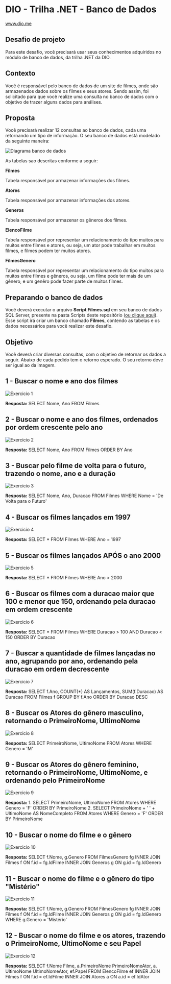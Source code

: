 # DIO - Trilha .NET - Banco de Dados
www.dio.me

## Desafio de projeto
Para este desafio, você precisará usar seus conhecimentos adquiridos no módulo de banco de dados, da trilha .NET da DIO.

## Contexto
Você é responsável pelo banco de dados de um site de filmes, onde são armazenados dados sobre os filmes e seus atores. Sendo assim, foi solicitado para que você realize uma consulta no banco de dados com o objetivo de trazer alguns dados para análises.

## Proposta
Você precisará realizar 12 consultas ao banco de dados, cada uma retornando um tipo de informação.
O seu banco de dados está modelado da seguinte maneira:

![Diagrama banco de dados](Imagens/diagrama.png)

As tabelas sao descritas conforme a seguir:

**Filmes**

Tabela responsável por armazenar informações dos filmes.

**Atores**

Tabela responsável por armazenar informações dos atores.

**Generos**

Tabela responsável por armazenar os gêneros dos filmes.

**ElencoFilme**

Tabela responsável por representar um relacionamento do tipo muitos para muitos entre filmes e atores, ou seja, um ator pode trabalhar em muitos filmes, e filmes
podem ter muitos atores.

**FilmesGenero**

Tabela responsável por representar um relacionamento do tipo muitos para muitos entre filmes e gêneros, ou seja, um filme pode ter mais de um gênero, e um genêro pode fazer parte de muitos filmes.

## Preparando o banco de dados
Você deverá executar o arquivo **Script Filmes.sql** em seu banco de dados SQL Server, presente na pasta Scripts deste repositório ([ou clique aqui](Script%20Filmes.sql)). Esse script irá criar um banco chamado **Filmes**, contendo as tabelas e os dados necessários para você realizar este desafio.

## Objetivo
Você deverá criar diversas consultas, com o objetivo de retornar os dados a seguir. Abaixo de cada pedido tem o retorno esperado. O seu retorno deve ser igual ao da imagem.

## 1 - Buscar o nome e ano dos filmes

![Exercicio 1](Imagens/1.png)

**Resposta:** SELECT Nome, Ano FROM Filmes

## 2 - Buscar o nome e ano dos filmes, ordenados por ordem crescente pelo ano

![Exercicio 2](Imagens/2.png)

**Resposta:** SELECT Nome, Ano FROM Filmes ORDER BY Ano

## 3 - Buscar pelo filme de volta para o futuro, trazendo o nome, ano e a duração

![Exercicio 3](Imagens/3.png)

**Resposta:** SELECT Nome, Ano, Duracao FROM Filmes WHERE Nome = 'De Volta para o Futuro'

## 4 - Buscar os filmes lançados em 1997

![Exercicio 4](Imagens/4.png)

**Resposta:** SELECT * FROM Filmes WHERE Ano = 1997

## 5 - Buscar os filmes lançados APÓS o ano 2000

![Exercicio 5](Imagens/5.png)

**Resposta:** SELECT * FROM Filmes WHERE Ano > 2000

## 6 - Buscar os filmes com a duracao maior que 100 e menor que 150, ordenando pela duracao em ordem crescente

![Exercicio 6](Imagens/6.png)

**Resposta:** SELECT * FROM Filmes WHERE Duracao > 100 AND Duracao < 150 ORDER BY Duracao

## 7 - Buscar a quantidade de filmes lançadas no ano, agrupando por ano, ordenando pela duracao em ordem decrescente

![Exercicio 7](Imagens/7.png)

**Resposta:** SELECT f.Ano, COUNT(*) AS Lançamentos, SUM(f.Duracao) AS Duracao  FROM Filmes f GROUP BY f.Ano ORDER BY Duracao DESC

## 8 - Buscar os Atores do gênero masculino, retornando o PrimeiroNome, UltimoNome

![Exercicio 8](Imagens/8.png)

**Resposta:** SELECT PrimeiroNome, UltimoNome FROM Atores WHERE  Genero = 'M'

## 9 - Buscar os Atores do gênero feminino, retornando o PrimeiroNome, UltimoNome, e ordenando pelo PrimeiroNome

![Exercicio 9](Imagens/9.png)

**Resposta:** 1. SELECT PrimeiroNome, UltimoNome FROM Atores WHERE  Genero = 'F' ORDER BY PrimeiroNome
              2. SELECT PrimeiroNome + ' ' + UltimoNome AS NomeCompleto FROM Atores WHERE  Genero = 'F' ORDER BY PrimeiroNome

## 10 - Buscar o nome do filme e o gênero

![Exercicio 10](Imagens/10.png)

**Resposta:** SELECT f.Nome, g.Genero FROM FilmesGenero fg 
              INNER JOIN Filmes f ON f.id = fg.IdFilme
              INNER JOIN Generos g ON g.id = fg.IdGenero

## 11 - Buscar o nome do filme e o gênero do tipo "Mistério"

![Exercicio 11](Imagens/11.png)

**Resposta:** SELECT f.Nome, g.Genero FROM FilmesGenero fg
              INNER JOIN Filmes f ON f.id = fg.IdFilme
							INNER JOIN Generos g ON g.id = fg.IdGenero 
              WHERE g.Genero = 'Mistério'

## 12 - Buscar o nome do filme e os atores, trazendo o PrimeiroNome, UltimoNome e seu Papel

![Exercicio 12](Imagens/12.png)

**Resposta:** SELECT f.Nome Filme, a.PrimeiroNome PrimeiroNomeAtor, a. UltimoNome UltimoNomeAtor, ef.Papel 
              FROM ElencoFilme ef 
              INNER JOIN Filmes f ON f.id = ef.IdFilme
              INNER JOIN Atores a ON a.id = ef.IdAtor
